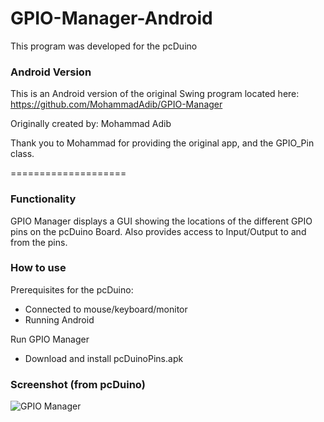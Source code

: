 GPIO-Manager-Android
====================

This program was developed for the pcDuino

### Android Version
This is an Android version of the original Swing program located here: https://github.com/MohammadAdib/GPIO-Manager

Originally created by: Mohammad Adib

Thank you to Mohammad for providing the original app, and the GPIO_Pin class.

====================

### Functionality
GPIO Manager displays a GUI showing the locations of the different GPIO pins on the pcDuino Board.
Also provides access to Input/Output to and from the pins.

### How to use

Prerequisites for the pcDuino:
- Connected to mouse/keyboard/monitor
- Running Android


Run GPIO Manager
- Download and install pcDuinoPins.apk


### Screenshot (from pcDuino)

![GPIO Manager](https://dl.dropboxusercontent.com/u/5724095/images/pcDuino_gpio_android.png)
